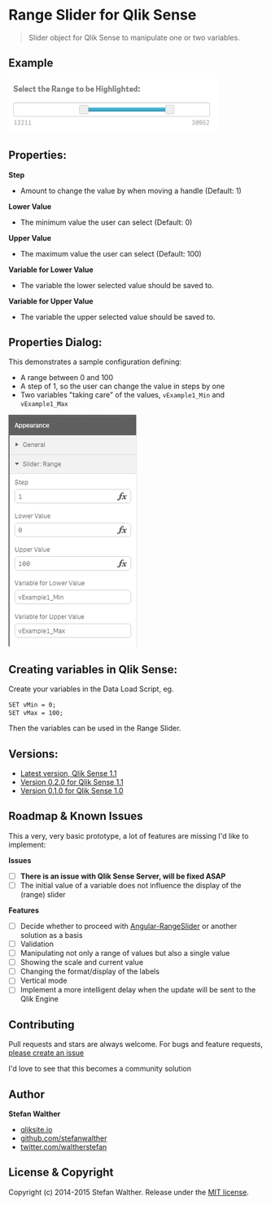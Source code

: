 # Range Slider for Qlik Sense

> Slider object for Qlik Sense to manipulate one or two variables.


## Example 
![](docs/img/RangeSlider_Basic.png)

## Properties:

**Step** 
* Amount to change the value by when moving a handle (Default: 1)  

**Lower Value**  
* The minimum value the user can select (Default: 0)  

**Upper Value**  
* The maximum value the user can select (Default: 100)  

**Variable for Lower Value**  
* The variable the lower selected value should be saved to.  

**Variable for Upper Value**  
* The variable the upper selected value should be saved to.  

## Properties Dialog:  
This demonstrates a sample configuration defining:

* A range between 0 and 100
* A step of 1, so the user can change the value in steps by one
* Two variables "taking care" of the values, `vExample1_Min` and `vExample1_Max`

![](screenshots/qsRangeSlider_PropertyPanel.png)

## Creating variables in Qlik Sense:
Create your variables in the Data Load Script, eg.

	SET vMin = 0;
	SET vMax = 100;

Then the variables can be used in the Range Slider.

## Versions:
* [Latest version, Qlik Sense 1.1](https://github.com/stefanwalther/qsRangeSlider/raw/master/build/swr-rangeslider_latest.zip)
* [Version 0.2.0 for Qlik Sense 1.1](https://github.com/stefanwalther/qsRangeSlider/raw/master/build/swr-rangeslider_v0.2.0.zip)
* [Version 0.1.0 for Qlik Sense 1.0](https://github.com/stefanwalther/qsRangeSlider/raw/master/build/RangeSlider_0.1.0.zip)

## Roadmap & Known Issues
This a very, very basic prototype, a lot of features are missing I'd like to implement:

**Issues**
- [ ] **There is an issue with Qlik Sense Server, will be fixed ASAP**
- [ ] The initial value of a variable does not influence the display of the (range) slider

**Features**
- [ ] Decide whether to proceed with [Angular-RangeSlider](https://github.com/danielcrisp/angular-rangeslider) or another solution as a basis
- [ ] Validation
- [ ] Manipulating not only a range of values but also a single value
- [ ] Showing the scale and current value
- [ ] Changing the format/display of the labels
- [ ] Vertical mode
- [ ] Implement a more intelligent delay when the update will be sent to the Qlik Engine

## Contributing
Pull requests and stars are always welcome. For bugs and feature requests, [please create an issue](https://github.com/stefanwalther/qsRangeSlider/issues)

I'd love to see that this becomes a community solution

## Author
**Stefan Walther**
* [qliksite.io](http://qliksite.io)
* [github.com/stefanwalther](http://github.com/stefanwalther)
* [twitter.com/waltherstefan](http://twitter.com/waltherstefan)

## License & Copyright
Copyright (c) 2014-2015 Stefan Walther.
Release under the [MIT license](LICENSE.md).

